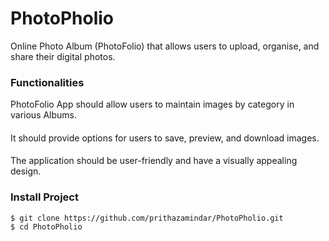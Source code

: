 # PhotoPholio
Online Photo Album (PhotoFolio) that allows users to upload, organise, and share their digital photos.
### Functionalities
PhotoFolio App should allow users to maintain images by category in various Albums.
#### 
It should provide options for users to save, preview, and download images.
#### 
The application should be user-friendly and have a visually appealing design.
### Install Project
    $ git clone https://github.com/prithazamindar/PhotoPholio.git
    $ cd PhotoPholio
